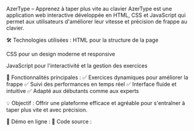 AzerType – Apprenez à taper plus vite au clavier
AzerType est une application web interactive développée en HTML, CSS et JavaScript qui permet aux utilisateurs d'améliorer leur vitesse et précision de frappe au clavier.

🛠 Technologies utilisées :
HTML pour la structure de la page

CSS pour un design moderne et responsive

JavaScript pour l'interactivité et la gestion des exercices

🚀 Fonctionnalités principales :
✅ Exercices dynamiques pour améliorer la frappe
✅ Suivi des performances en temps réel
✅ Interface fluide et intuitive
✅ Adapté aux débutants comme aux experts

💡 Objectif : Offrir une plateforme efficace et agréable pour s'entraîner à taper plus vite et avec précision.

📌 Démo en ligne : 
📂 Code source : 
